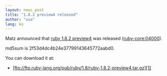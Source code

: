 ```yaml
---
layout: news_post
title: "1.8.2 preview4 released"
author: "usa"
lang: ko
---
```


Matz announced that [ruby 1.8.2 preview4][1] was released
([ruby-core:04000](ruby-core:04000)).

md5sum is 2f53d4dc4b24e37799143645772aabd0.

You can download it at:

* [ftp://ftp.ruby-lang.org/pub/ruby/1.8/ruby-1.8.2-preview4.tar.gz][1]



[1]: ftp://ftp.ruby-lang.org/pub/ruby/1.8/ruby-1.8.2-preview4.tar.gz 
